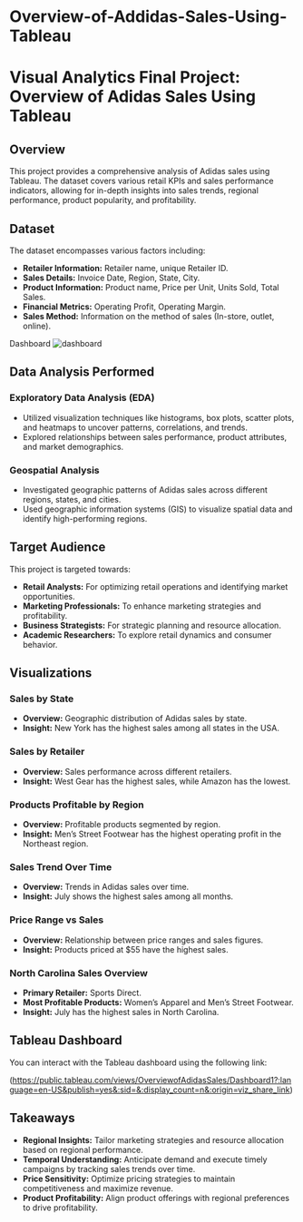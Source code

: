 # Overview-of-Addidas-Sales-Using-Tableau

# Visual Analytics Final Project: Overview of Adidas Sales Using Tableau

## Overview

This project provides a comprehensive analysis of Adidas sales using Tableau. The dataset covers various retail KPIs and sales performance indicators, allowing for in-depth insights into sales trends, regional performance, product popularity, and profitability.


## Dataset

The dataset encompasses various factors including:

- **Retailer Information:** Retailer name, unique Retailer ID.
- **Sales Details:** Invoice Date, Region, State, City.
- **Product Information:** Product name, Price per Unit, Units Sold, Total Sales.
- **Financial Metrics:** Operating Profit, Operating Margin.
- **Sales Method:** Information on the method of sales (In-store, outlet, online).

Dashboard
![dashboard](https://github.com/user-attachments/assets/1bdb35c0-29d1-4fff-b0a1-bb2371a705c3)


## Data Analysis Performed

### Exploratory Data Analysis (EDA)

- Utilized visualization techniques like histograms, box plots, scatter plots, and heatmaps to uncover patterns, correlations, and trends.
- Explored relationships between sales performance, product attributes, and market demographics.

### Geospatial Analysis

- Investigated geographic patterns of Adidas sales across different regions, states, and cities.
- Used geographic information systems (GIS) to visualize spatial data and identify high-performing regions.

## Target Audience

This project is targeted towards:

- **Retail Analysts:** For optimizing retail operations and identifying market opportunities.
- **Marketing Professionals:** To enhance marketing strategies and profitability.
- **Business Strategists:** For strategic planning and resource allocation.
- **Academic Researchers:** To explore retail dynamics and consumer behavior.

## Visualizations

### Sales by State

- **Overview:** Geographic distribution of Adidas sales by state.
- **Insight:** New York has the highest sales among all states in the USA.

### Sales by Retailer

- **Overview:** Sales performance across different retailers.
- **Insight:** West Gear has the highest sales, while Amazon has the lowest.

### Products Profitable by Region

- **Overview:** Profitable products segmented by region.
- **Insight:** Men’s Street Footwear has the highest operating profit in the Northeast region.

### Sales Trend Over Time

- **Overview:** Trends in Adidas sales over time.
- **Insight:** July shows the highest sales among all months.

### Price Range vs Sales

- **Overview:** Relationship between price ranges and sales figures.
- **Insight:** Products priced at $55 have the highest sales.

### North Carolina Sales Overview

- **Primary Retailer:** Sports Direct.
- **Most Profitable Products:** Women’s Apparel and Men’s Street Footwear.
- **Insight:** July has the highest sales in North Carolina.

## Tableau Dashboard

You can interact with the Tableau dashboard using the following link:

(https://public.tableau.com/views/OverviewofAdidasSales/Dashboard1?:language=en-US&publish=yes&:sid=&:display_count=n&:origin=viz_share_link)

## Takeaways

- **Regional Insights:** Tailor marketing strategies and resource allocation based on regional performance.
- **Temporal Understanding:** Anticipate demand and execute timely campaigns by tracking sales trends over time.
- **Price Sensitivity:** Optimize pricing strategies to maintain competitiveness and maximize revenue.
- **Product Profitability:** Align product offerings with regional preferences to drive profitability.



